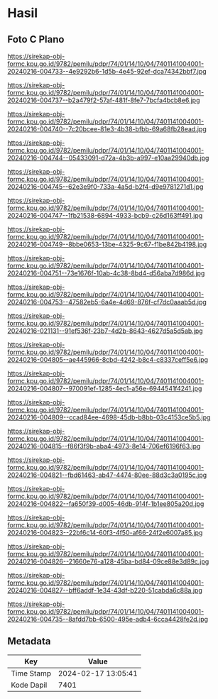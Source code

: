 # Hasil

## Foto C Plano

https://sirekap-obj-formc.kpu.go.id/9782/pemilu/pdpr/74/01/14/10/04/7401141004001-20240216-004733--4e9292b6-1d5b-4e45-92ef-dca74342bbf7.jpg

https://sirekap-obj-formc.kpu.go.id/9782/pemilu/pdpr/74/01/14/10/04/7401141004001-20240216-004737--b2a479f2-57af-481f-8fe7-7bcfa4bcb8e6.jpg

https://sirekap-obj-formc.kpu.go.id/9782/pemilu/pdpr/74/01/14/10/04/7401141004001-20240216-004740--7c20bcee-81e3-4b38-bfbb-69a68fb28ead.jpg

https://sirekap-obj-formc.kpu.go.id/9782/pemilu/pdpr/74/01/14/10/04/7401141004001-20240216-004744--05433091-d72a-4b3b-a997-e10aa29940db.jpg

https://sirekap-obj-formc.kpu.go.id/9782/pemilu/pdpr/74/01/14/10/04/7401141004001-20240216-004745--62e3e9f0-733a-4a5d-b2f4-d9e9781271d1.jpg

https://sirekap-obj-formc.kpu.go.id/9782/pemilu/pdpr/74/01/14/10/04/7401141004001-20240216-004747--1fb21538-6894-4933-bcb9-c26d163ff491.jpg

https://sirekap-obj-formc.kpu.go.id/9782/pemilu/pdpr/74/01/14/10/04/7401141004001-20240216-004749--8bbe0653-13be-4325-9c67-f1be842b4198.jpg

https://sirekap-obj-formc.kpu.go.id/9782/pemilu/pdpr/74/01/14/10/04/7401141004001-20240216-004751--73e1676f-10ab-4c38-8bd4-d56aba7d986d.jpg

https://sirekap-obj-formc.kpu.go.id/9782/pemilu/pdpr/74/01/14/10/04/7401141004001-20240216-004753--47582eb5-6a4e-4d69-876f-cf7dc0aaab5d.jpg

https://sirekap-obj-formc.kpu.go.id/9782/pemilu/pdpr/74/01/14/10/04/7401141004001-20240216-021131--91ef536f-23b7-4d2b-8643-4627d5a5d5ab.jpg

https://sirekap-obj-formc.kpu.go.id/9782/pemilu/pdpr/74/01/14/10/04/7401141004001-20240216-004805--ae445966-8cbd-4242-b8c4-c8337ceff5e6.jpg

https://sirekap-obj-formc.kpu.go.id/9782/pemilu/pdpr/74/01/14/10/04/7401141004001-20240216-004807--970091ef-1285-4ec1-a56e-6944541f4241.jpg

https://sirekap-obj-formc.kpu.go.id/9782/pemilu/pdpr/74/01/14/10/04/7401141004001-20240216-004809--ccad84ee-4698-45db-b8bb-03c4153ce5b5.jpg

https://sirekap-obj-formc.kpu.go.id/9782/pemilu/pdpr/74/01/14/10/04/7401141004001-20240216-004815--f86f3f9b-aba4-4973-8e14-706ef6196f63.jpg

https://sirekap-obj-formc.kpu.go.id/9782/pemilu/pdpr/74/01/14/10/04/7401141004001-20240216-004821--fbd61463-ab47-4474-80ee-88d3c3a0195c.jpg

https://sirekap-obj-formc.kpu.go.id/9782/pemilu/pdpr/74/01/14/10/04/7401141004001-20240216-004822--fa650f39-d005-46db-914f-1b1ee805a20d.jpg

https://sirekap-obj-formc.kpu.go.id/9782/pemilu/pdpr/74/01/14/10/04/7401141004001-20240216-004823--22bf6c14-60f3-4f50-af66-24f2e6007a85.jpg

https://sirekap-obj-formc.kpu.go.id/9782/pemilu/pdpr/74/01/14/10/04/7401141004001-20240216-004826--21660e76-a128-45ba-bd84-09ce88e3d89c.jpg

https://sirekap-obj-formc.kpu.go.id/9782/pemilu/pdpr/74/01/14/10/04/7401141004001-20240216-004827--bff6addf-1e34-43df-b220-51cabda6c88a.jpg

https://sirekap-obj-formc.kpu.go.id/9782/pemilu/pdpr/74/01/14/10/04/7401141004001-20240216-004735--8afdd7bb-6500-495e-adb4-6cca4428fe2d.jpg


## Metadata

| Key        | Value               |
| ---------- | ------------------- |
| Time Stamp | 2024-02-17 13:05:41 |
| Kode Dapil | 7401                |



